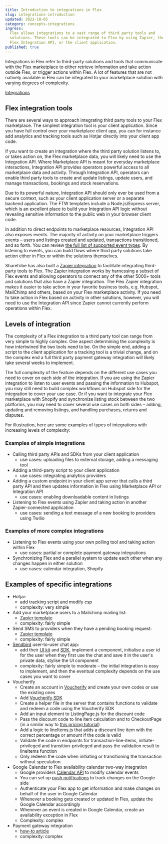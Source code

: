 ```yaml
---
title: Introduction to integrations in Flex
slug: integrations-introduction
updated: 2022-10-05
category: concepts-integrations
ingress:
  Flex allows integrations to a vast range of third party tools and
  solutions. These tools can be integrated to Flex by using Zapier, the
  Flex Integration API, or the client application.
published: true
---
```


Integrations in Flex refer to third-party solutions and tools that
communicate with the Flex marketplace to either retrieve information and
take action outside Flex, or trigger actions within Flex. A lot of
features that are not natively available in Flex can be integrated to
your marketplace solution with varying degrees of complexity.

[Integrations](https://www.sharetribe.com/docs/operator-guides/features/#integrations)

## Flex integration tools

There are several ways to approach integrating third party tools to your
Flex marketplace. The simplest integration tool is your client
application. Since you have full control over your marketplace client
app, you can for instance add analytics and tracking tools such as
Hotjar directly into your client app code.

If you want to create an integration where the third party solution
listens to, or takes action on, the Flex marketplace data, you will
likely need to use the Integration API. Where Marketplace API is meant
for everyday marketplace interactions, Integration API provides
operators powerful access to all marketplace data and activity. Through
Integration API, operators can enable third party tools to create and
update listings, update users, and manage transactions, bookings and
stock reservations.

Due to its powerful nature, Integration API should only ever be used
from a secure context, such as your client application server or a
separate backend application. The FTW templates include a
Node.js/Express server, which is an excellent place to build your
Integration API logic without revealing sensitive information to the
public web in your browser client code.

In addition to direct endpoints to marketplace resources, Integration
API also exposes events. The majority of activity on your marketplace
triggers events – users and listings created and updated, transactions
transitioned, and so forth. You can review
[the full list of supported event types](/references/events/#supported-event-types).
By listening to events, you can build flows where third party solutions
take action either in Flex or within the solutions themselves.

Sharetribe has also built a
[Zapier integration](/how-to/set-up-and-use-zapier/) to facilitate
integrating third-party tools to Flex. The Zapier integration works by
harnessing a subset of Flex events and allowing operators to connect any
of the other 5000+ tools and solutions that also have a Zapier
integration. The Flex Zapier integration makes it easier to take action
in your favorite business tools, e.g. Hubspot, MailChimp and others,
based on your Flex marketplace activity. If you need to take action in
Flex based on activity in other solutions, however, you will need to use
the Integration API since Zapier cannot currently perform operations
within Flex.

## Levels of integration

The complexity of a Flex integration to a third party tool can range
from very simple to highly complex. One aspect determining the
complexity is how intertwined the two tools need to be. On the simple
end, adding a script to the client application for a tracking tool is a
trivial change, and on the complex end a full third party payment
gateway integration will likely take several weeks to implement.

The full complexity of the feature depends on the different use cases
you need to cover on each side of the integration. If you are using the
Zapier integration to listen to user events and passing the information
to Hubspot, you may still need to build complex workflows on Hubspot
side for the integration to cover your use case. Or if you want to
integrate your Flex marketplace with Shopify and synchronize listing
stock between the two platforms, you may need to cover several use cases
on both sides – adding, updating and removing listings, and handling
purchases, returns and disputes.

For illustration, here are some examples of types of integrations with
increasing levels of complexity:

### Examples of simple integrations

- Calling third party APIs and SDKs from your client application
  - use cases: uploading files to external storage, adding a messaging
    tool
- Adding a third-party script to your client application
  - use cases: integrating analytics providers
- Adding a custom endpoint in your client app server that calls a third
  party API and then updates information in Flex using Marketplace API
  or Integration API
  - use cases: enabling downloadable content in listings
- Listening to Flex events using Zapier and taking action in another
  Zapier-connected application
  - use cases: sending a text message of a new booking to providers
    using Twilio

### Examples of more complex integrations

- Listening to Flex events using your own polling tool and taking action
  within Flex
  - use cases: partial or complete payment gateway integrations
- Synchronizing Flex and a parallel system to update each other when any
  changes happen in either solution
  - use cases: calendar integration, Shopify

## Examples of specific integrations

- Hotjar:
  - add tracking script and modify csp
  - complexity: very simple
- Add your marketplace users to a Mailchimp mailing list:
  - [Zapier template](https://zapier.com/shared/add-a-new-user-in-your-marketplace-to-a-mailchimp-audience/412d7744a23855ce00941567a619c7ffb7652335)
  - complexity: fairly simple
- Send SMS to providers when they have a pending booking request:
  - [Zapier template](https://zapier.com/shared/send-a-text-message-to-the-provider-for-each-new-booking-in-a-flex-marketplace/10df518e77541354c78dd1c524cf28f59c774aaf)
  - complexity: fairly simple
- [Sendbird](https://sendbird.com/) user-to-user chat app:
  - add their
    [UI kit](https://sendbird.com/docs/uikit/v3/react/overview) and
    [SDK](https://sendbird.com/docs/chat/v4/javascript/overview),
    implement a component, initialise a user id for the user when they
    first use the chat and save it in the user's private data, stylise
    the UI component
  - complexity: fairly simple to moderate – the initial integration is
    easy to implement, and then the eventual complexity depends on the
    use cases you want to cover
- Voucherify
  - Create an account in [Voucherify](https://www.voucherify.io/) and
    create your own codes or use the existing ones
  - Add [Voucherify SDK](https://docs.voucherify.io/docs/sdks)
  - Create a helper file in the server that contains functions to
    validate and redeem a code using the Voucherify SDK
  - Add an input element to ListingPage.js for the discount code
  - Pass the discount code to line item calculation and to CheckoutPage
    (in a similar way to
    [this pricing tutorial](/tutorial/customize-pricing-tutorial/))
  - Add a logic to lineItems.js that adds a discount line item with the
    correct percentage or amount if the code is valid
  - Validate the code in endpoints for transaction-line-items,
    initiate-privileged and transition-privileged and pass the
    validation result to lineItems function
  - Only redeem the code when initiating or transitioning the
    transaction without speculation
- Google Calendar to Flex availability calendar two-way integration
  - Google providers
    [Calendar API](https://developers.google.com/calendar/api) to modify
    calendar events
  - You can set up
    [push notifications](https://developers.google.com/calendar/api/guides/push)
    to track changes on the Google side
  - Authenticate your Flex app to get information and make changes on
    behalf of the user in Google Calendar
  - Whenever a booking gets created or updated in Flex, update the
    Google Calendar accordingly
  - Whenever an event is created in Google Calendar, create an
    availability exception in Flex
  - Complexity: complex
- Payment gateway integration
  - [how-to article](/how-to/how-to-integrate-3rd-party-payment-gateway/)
  - complexity: complex
